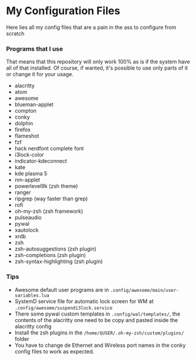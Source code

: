 # My Configuration Files

Here lies all my config files that are a pain in the ass to configure from scratch

### Programs that I use
That means that this repository will only work 100% as is if the system have all of that installed. Of course, if wanted, it's possible to use only parts of it or change it for your usage.

 * alacritty
 * atom
 * awesome
 * blueman-applet
 * compton
 * conky
 * dolphin
 * firefox
 * flameshot
 * fzf
 * hack nerdfont complete font
 * i3lock-color
 * indicator-kdeconnect
 * kate
 * kde plasma 5
 * nm-applet
 * powerlevel9k (zsh theme)
 * ranger
 * ripgrep (way faster than grep)
 * rofi
 * oh-my-zsh (zsh framework)
 * pulseaudio
 * pywal
 * xautolock
 * xrdb
 * zsh
 * zsh-autosuggestions (zsh plugin)
 * zsh-completions (zsh plugin)
 * zsh-syntax-highlighting (zsh plugin)


### Tips
 * Awesome default user programs are in `.config/awesome/main/user-variables.lua`
 * SystemD service file for automatic lock screen for WM at `.config/awesome/suspendi3lock.service`
 * There some pywal custom templates in `.config/wal/templates/`, the contents of the alacritty one need to be copy and pasted inside the alacritty config
 * Install the zsh plugins in the `/home/$USER/.oh-my-zsh/custom/plugins/` folder
 * You have to change de Ethernet and Wireless port names in the conky config files to work as expected.
